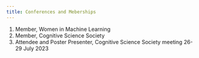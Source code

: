 ```yaml
---
title: Conferences and Meberships
---
```


1. Member, Women in Machine Learning
2. Member, Cognitive Science Society
3. Attendee and Poster Presenter, Cognitive Science Society meeting 26-29 July 2023
